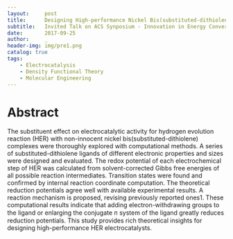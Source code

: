 ```yaml
---
layout:     post
title:      Designing High-performance Nickel Bis(substituted-dithiolene) Electrocatalysts for HER - A Computational study
subtitle:   Invited Talk on ACS Synposium - Innovation in Energy Conversion!
date:       2017-09-25
author:     _
header-img: img/pre1.png
catalog: true
tags:
    - Electrocatalysis
    - Density Functional Theory
    - Molecular Engineering
---
```


# Abstract
The substituent effect on electrocatalytic activity for hydrogen evolution reaction (HER) with non-innocent nickel bis(substituted-dithiolene) complexes were thoroughly explored with computational methods. A series of substituted-dithiolene ligands of different electronic properties and sizes were designed and evaluated. The redox potential of each electrochemical step of HER was calculated from solvent-corrected Gibbs free energies of all possible reaction intermediates. Transition states were found and confirmed by internal reaction coordinate computation. The theoretical reduction potentials agree well with available experimental results. A reaction mechanism is proposed, revising previously reported ones1. These computational results indicate that adding electron-withdrawing groups to the ligand or enlarging the conjugate ᴨ system of the ligand greatly reduces reduction potentials. This study provides rich theoretical insights for designing high-performance HER electrocatalysts.

